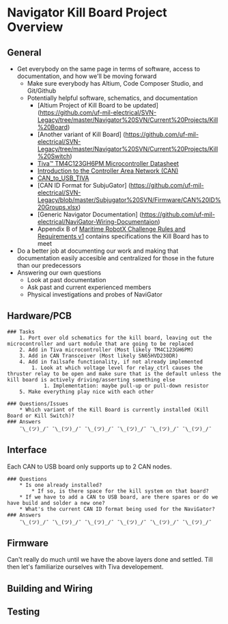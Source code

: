 # Navigator Kill Board Project Overview

## General
* Get everybody on the same page in terms of software, access to documentation, and how we'll be moving forward
	* Make sure everybody has Altium, Code Composer Studio, and Git/Github
	* Potentially helpful software, schematics, and documentation
		* [Altium Project of Kill Board to be updated] (https://github.com/uf-mil-electrical/SVN-Legacy/tree/master/Navigator%20SVN/Current%20Projects/Kill%20Board)
		* [Another variant of Kill Board] (https://github.com/uf-mil-electrical/SVN-Legacy/tree/master/Navigator%20SVN/Current%20Projects/Kill%20Switch)
		* [Tiva™ TM4C123GH6PM Microcontroller Datasheet](https://www.ti.com/lit/gpn/tm4c123gh6pm)
		* [Introduction to the Controller Area Network (CAN)](https://www.ti.com/lit/an/sloa101b/sloa101b.pdf)
		* [CAN_to_USB_TIVA](https://github.com/uf-mil-electrical/SVN-Legacy/tree/master/Navigator%20SVN/Current%20Projects/CAN_to_USB_TIVA)
		* [CAN ID Format for SubjuGator] (https://github.com/uf-mil-electrical/SVN-Legacy/blob/master/Subjugator%20SVN/Firmware/CAN%20ID%20Groups.xlsx)	
		* [Generic Navigator Documentation] (https://github.com/uf-mil-electrical/NaviGator-Wiring-Documentaion)
		* Appendix B of [Maritime RobotX Challenge Rules and Requirements v1](https://robonation.org/app/uploads/sites/2/2021/06/2022-Maritime-RobotX-Challenge-Rules-and-Requirements-v1.0.pdf) contains specifications the Kill Board has to meet
* Do a better job at documenting our work and making that documentation easily accesible and centralized for those in the future than our predecessors 
* Answering our own questions
	* Look at past documentation
	* Ask past and current experienced members
	* Physical investigations and probes of NaviGator

## Hardware/PCB
	### Tasks
		1. Port over old schematics for the kill board, leaving out the microcontroller and uart module that are going to be replaced
		2. Add in Tiva microcontroller (Most likely TM4C123GH6PM)
		3. Add in CAN Transceiver (Most likely SN65HVD230DR)
		4. Add in failsafe functionality, if not already implemented
			1. Look at which voltage level for relay_ctrl causes the thruster relay to be open and make sure that is the default unless the kill board is actively driving/asserting something else
				1. Implementation: maybe pull-up or pull-down resistor
		5. Make everything play nice with each other

	### Questions/Issues
		* Which variant of the Kill Board is currently installed (Kill Board or Kill Switch)? 
	### Answers
		¯\_(ツ)_/¯ ¯\_(ツ)_/¯ ¯\_(ツ)_/¯ ¯\_(ツ)_/¯ ¯\_(ツ)_/¯ ¯\_(ツ)_/¯

## Interface
Each CAN to USB board only supports up to 2 CAN nodes.
	
	### Questions
		* Is one already installed?
			* If so, is there space for the kill system on that board?
		* If we have to add a CAN to USB board, are there spares or do we have build and solder a new one?
		* What's the current CAN ID format being used for the NaviGator?
	### Answers
		¯\_(ツ)_/¯ ¯\_(ツ)_/¯ ¯\_(ツ)_/¯ ¯\_(ツ)_/¯ ¯\_(ツ)_/¯ ¯\_(ツ)_/¯

## Firmware
Can't really do much until we have the above layers done and settled. Till then let's familiarize ourselves with Tiva developement.

## Building and Wiring

## Testing